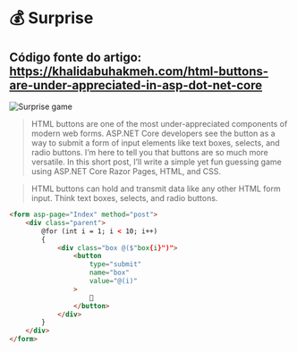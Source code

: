 # 💰 Surprise

## Código fonte do artigo: https://khalidabuhakmeh.com/html-buttons-are-under-appreciated-in-asp-dot-net-core

![Surprise game](https://d33wubrfki0l68.cloudfront.net/952d2b5350da86b3b44b3bdeae2741f7785041ac/bc902/assets/images/posts/html-buttons/html-button-playing.gif)

> HTML buttons are one of the most under-appreciated components of modern web forms. ASP.NET Core developers see the button as a way to submit a form of input elements like text boxes, selects, and radio buttons. I’m here to tell you that buttons are so much more versatile. In this short post, I’ll write a simple yet fun guessing game using ASP.NET Core Razor Pages, HTML, and CSS.

> HTML buttons can hold and transmit data like any other HTML form input. Think text boxes, selects, and radio buttons.

```html
<form asp-page="Index" method="post">
    <div class="parent">
        @for (int i = 1; i < 10; i++)
        {
            <div class="box @($"box{i}")">
                <button 
                    type="submit" 
                    name="box" 
                    value="@(i)"
                >
                    🎁
                </button>
            </div>
        }
    </div>
</form>
```
